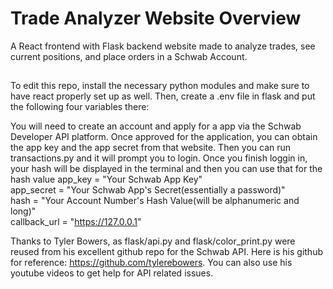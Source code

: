 ﻿# Trade Analyzer Website Overview
A React frontend with Flask backend website made to analyze trades, see current positions, and place orders in a Schwab Account.
## 
To edit this repo, install the necessary python modules and make sure to have react properly set up as well. Then, create a .env file in flask and put the 
following four variables there:

You will need to create an account and apply for a app via the Schwab Developer API platform. Once approved for the application, you can obtain the app key and the app secret from that website. Then you can run transactions.py and it
will prompt you to login. Once you finish loggin in, your hash will be displayed in the terminal and then you can use that
for the hash value
app_key = "Your Schwab App Key"  
app_secret = "Your Schwab App's Secret(essentially a password)"  
hash = "Your Account Number's Hash Value(will be alphanumeric and long)"  
callback_url = "https://127.0.0.1"  

Thanks to Tyler Bowers, as flask/api.py and flask/color_print.py were reused from his excellent github repo for the Schwab API. Here is his github for reference: https://github.com/tylerebowers. You can also use his youtube videos to get help for API related issues. 
